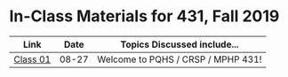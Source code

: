 # In-Class Materials for 431, Fall 2019

Link | Date | Topics Discussed include...
:----------: | :----------: | ------------------------------------------------------------------------------
[Class 01](https://github.com/THOMASELOVE/2019-431/tree/master/CLASSES/CLASS01) | 08-27 | Welcome to PQHS / CRSP / MPHP 431!
